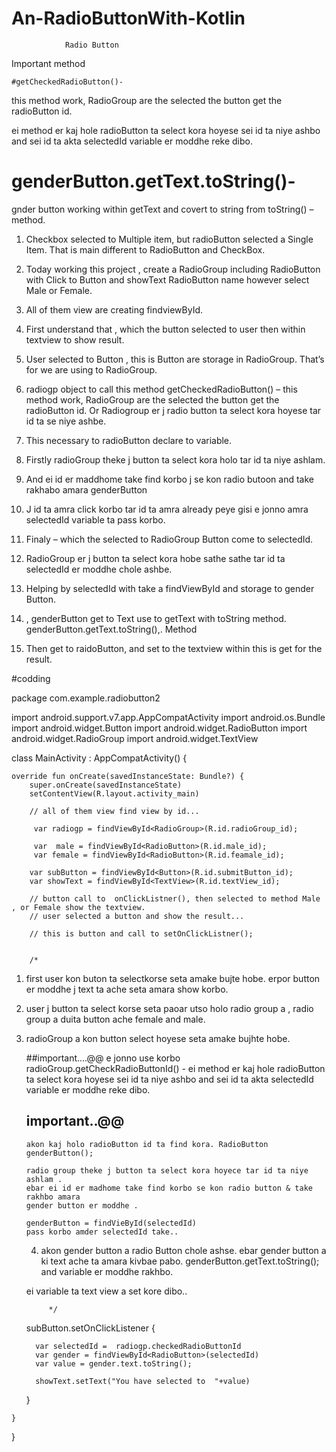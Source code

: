 # An-RadioButtonWith-Kotlin

                Radio Button


   Important method
   
    #getCheckedRadioButton()- 
  
this method work, RadioGroup are the selected the button get the radioButton id. 

ei method er kaj hole radioButton ta select
kora hoyese sei id ta niye ashbo and sei id ta akta selectedId variable er moddhe reke dibo.


   # genderButton.getText.toString()- 
gnder button working within getText and covert to string from toString() – method.

1.	Checkbox selected to Multiple item, but radioButton selected a Single Item. That is main different to RadioButton and CheckBox. 

2.	Today working this project , create a RadioGroup including RadioButton with Click to Button and showText RadioButton name however select Male or Female.

3.	All of them view are creating findviewById.

4.	First understand that , which the button selected to user then within textview to show result.

5.	User selected to Button ,  this is Button are storage in RadioGroup. That’s for we are using to RadioGroup.

6.	radiogp object to call this method getCheckedRadioButton() – this method work, RadioGroup are the selected the button get the radioButton id. Or   Radiogroup er j radio button ta select kora hoyese tar id ta se niye ashbe.

7.	This necessary to radioButton declare to variable. 

8.	Firstly radioGroup theke j button ta select kora holo tar id ta niye ashlam.

9.	And ei id er maddhome take find korbo j se kon radio butoon and take rakhabo amara genderButton

10.	J id ta amra click korbo tar id ta amra already peye gisi e jonno amra selectedId variable ta pass korbo. 

11.	Finaly – which the selected to  RadioGroup Button come to selectedId.

12.	  RadioGroup er j button ta select kora hobe sathe sathe tar id ta selectedId er moddhe chole ashbe.

13.	 Helping by selectedId with take a findViewById and storage to gender Button. 

14.	, genderButton get to Text use to getText with toString method. genderButton.getText.toString(),. Method    


15.	Then get to raidoButton, and set to the textview within this is get for the result.





#codding

package com.example.radiobutton2

import android.support.v7.app.AppCompatActivity
import android.os.Bundle
import android.widget.Button
import android.widget.RadioButton
import android.widget.RadioGroup
import android.widget.TextView

class MainActivity : AppCompatActivity() {

    override fun onCreate(savedInstanceState: Bundle?) {
        super.onCreate(savedInstanceState)
        setContentView(R.layout.activity_main)

        // all of them view find view by id...

         var radiogp = findViewById<RadioGroup>(R.id.radioGroup_id);

         var  male = findViewById<RadioButton>(R.id.male_id);
         var female = findViewById<RadioButton>(R.id.feamale_id);

        var subButton = findViewById<Button>(R.id.submitButton_id);
        var showText = findViewById<TextView>(R.id.textView_id);

        // button call to  onClickListner(), then selected to method Male , or Female show the textview.
        // user selected a button and show the result...

        // this is button and call to setOnClickListner();


        /*
   1. first user kon buton ta selectkorse seta amake bujte hobe. erpor button er moddhe
       j text ta ache seta amara show korbo.
   2. user j button ta select korse seta paoar utso holo radio group a , radio group
       a duita button ache female and male.
   3. radioGroup a kon button select hoyese seta amake bujhte hobe.

       ##important....@@
       e jonno use korbo
       radioGroup.getCheckRadioButtonId() - ei method er kaj hole radioButton ta select
       kora hoyese sei id ta niye ashbo and sei id ta akta selectedId variable er moddhe reke dibo.

         ## important..@@
          akon kaj holo radioButton id ta find kora. RadioButton genderButton();

          radio group theke j button ta select kora hoyece tar id ta niye ashlam .
          ebar ei id er madhome take find korbo se kon radio button & take rakhbo amara
          gender button er moddhe .

          genderButton = findVieById(selectedId)
          pass korbo amder selectedId take..

       4. akon gender button a radio Button chole ashse. ebar gender button a ki text ache
        ta amara kivbae pabo.
         genderButton.getText.toString(); and variable er moddhe rakhbo.

         ei variable ta text view a set kore dibo..

               */

        subButton.setOnClickListener {


            var selectedId =  radiogp.checkedRadioButtonId
            var gender = findViewById<RadioButton>(selectedId)
            var value = gender.text.toString();

            showText.setText("You have selected to  "+value)

        }





    }
}


